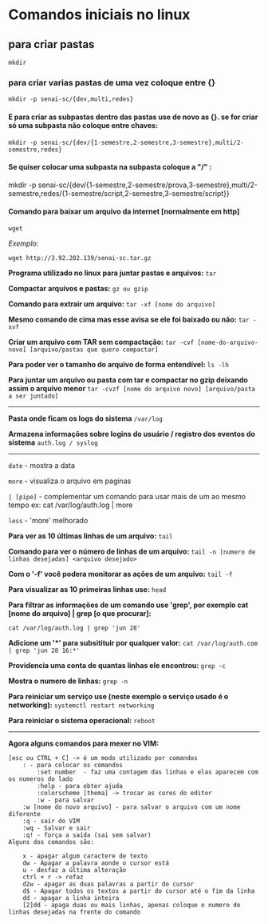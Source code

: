 # Comandos iniciais no linux #

## para criar pastas ##

`mkdir`

### para criar varias pastas de uma vez coloque entre {} ###
`mkdir -p senai-sc/{dev,multi,redes} `

#### E para criar as subpastas dentro das pastas use de novo as {}. se for criar só uma subpasta não coloque entre chaves: ###
```
mkdir -p senai-sc/{dev/{1-semestre,2-semestre,3-semestre},multi/2-semestre,redes}
```

#### Se quiser colocar uma subpasta na subpasta coloque a "/" : ####
mkdir -p senai-sc/{dev/{1-semestre,2-semestre/prova,3-semestre},multi/2-semestre,redes/{1-semestre/script,2-semestre,3-semestre/script}}

#### Comando para baixar um arquivo da internet [normalmente em http] ####
`wget`

_Exemplo:_
```
wget http://3.92.202.139/senai-sc.tar.gz
```

**Programa utilizado no linux para juntar pastas e arquivos:**
`tar`

**Compactar arquivos e pastas:**
`gz ou gzip `

**Comando para extrair um arquivo:**
`tar -xf [nome do arquivo]`

**Mesmo comando de cima mas esse avisa se ele foi baixado ou não:**
`tar -xvf`

**Criar um arquivo com TAR sem compactação:**
`tar -cvf [nome-do-arquivo-novo] [arquivo/pastas que quero compactar]`

**Para poder ver o tamanho do arquivo de forma entendível:**
`ls -lh`

**Para juntar um arquivo ou pasta com tar e compactar no gzip deixando assim o arquivo menor**
`tar -cvzf [nome do arquivo novo] [arquivo/pasta a ser juntado]`

-------------------------------------------------------------------------------------------------------

**Pasta onde ficam os logs do sistema**
`/var/log`

**Armazena informações sobre logins do usuário / registro dos eventos do sistema**
`auth.log / syslog`

----

`date` - mostra a data

`more` - visualiza o arquivo em paginas

`| [pipe]` - complementar um comando para usar mais de um ao mesmo tempo 
    ex: cat /var/log/auth.log | more
    
`less` - 'more' melhorado

**Para ver as 10 últimas linhas de um arquivo:**
`tail`

**Comando para ver o número de linhas de um arquivo:**
`tail -n [numero de linhas desejadas] <arquivo desejado>`

**Com o '-f' você podera monitorar as ações de um arquivo:**
`tail -f`

**Para visualizar as 10 primeiras linhas use:**
`head`

**Para filtrar as informações de um comando use 'grep', por exemplo cat [nome do arquivo] | grep [o que procurar]:**

`cat /var/log/auth.log | grep 'jun 28'`

**Adicione um '*' para subsitituir por qualquer valor:**
`cat /var/log/auth.com | grep 'jun 28 16:*'`

**Providencia uma conta de quantas linhas ele encontrou:**
`grep -c`

**Mostra o numero de linhas:**
`grep -n`

**Para reiniciar um serviço use (neste exemplo o serviço usado é o networking):**
 `systemctl restart networking`
  
 **Para reiniciar o sistema operacional:**
 `reboot`
  
  ---
**Agora alguns comandos para mexer no VIM:**
```
[esc ou CTRL + C] -> é um modo utilizado por comandos 
    : - para colocar os comandos 
        :set number  - faz uma contagem das linhas e elas aparecem com os numeros do lado      
        :help - para obter ajuda
        :colorscheme [thema] -> trocar as cores do editor
        :w - para salvar  
    :w [nome do novo arquivo] - para salvar o arquivo com um nome diferente 
    :q - sair do VIM 
    :wq - Salvar e sair
    :q! - força a saída (sai sem salvar) 
Alguns dos comandos são: 

    x - apagar algum caractere de texto 
    dw - Apagar a palavra aonde o cursor está 
    u - desfaz a última alteração
    ctrl + r -> refaz  
    d2w - apagar as duas palavras a partir do cursor 
    d$ - Apagar todos os textos a partir do cursor até o fim da linha     
    dd - apagar a linha inteira
    [2]dd - apaga duas ou mais linhas, apenas coloque o numero de linhas desejadas na frente do comando
```    
